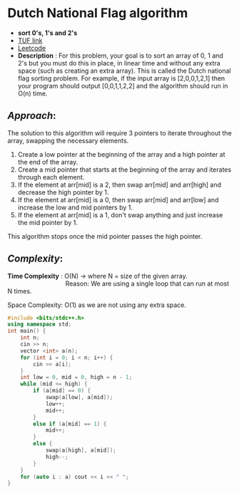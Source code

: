 # **Dutch National Flag algorithm**
- **sort 0's, 1's and 2's**
- [TUF link](https://takeuforward.org/data-structure/sort-an-array-of-0s-1s-and-2s/)
- [Leetcode](//https://leetcode.com/problems/sort-colors/description/)
- **Description** : For this problem, your goal is to sort an array of 0, 1 and 2's but you must do this in place, in linear time and without any extra space (such as creating an extra array). 
This is called the Dutch national flag sorting problem. 
For example, if the input array is [2,0,0,1,2,1] then your program should output [0,0,1,1,2,2] and the algorithm should run in O(n) time.

## *Approach*:
The solution to this algorithm will require 3 pointers to iterate throughout the array, swapping the necessary elements.

1. Create a low pointer at the beginning of the array and a high pointer at the end of the array.
2. Create a mid pointer that starts at the beginning of the array and iterates through each element.
3. If the element at arr[mid] is a 2, then swap arr[mid] and arr[high] and decrease the high pointer by 1.
4. If the element at arr[mid] is a 0, then swap arr[mid] and arr[low] and increase the low and mid pointers by 1.
5. If the element at arr[mid] is a 1, don't swap anything and just increase the mid pointer by 1.

This algorithm stops once the mid pointer passes the high pointer.

## *Complexity*:
**Time Complexity** : O(N) -> where N = size of the given array.<br>
&nbsp;&nbsp;&nbsp;&nbsp;&nbsp;&nbsp;&nbsp;&nbsp;&nbsp;&nbsp;&nbsp;&nbsp;&nbsp;&nbsp;&nbsp;&nbsp;&nbsp;&nbsp;&nbsp;&nbsp;&nbsp;&nbsp;&nbsp;&nbsp;&nbsp;&nbsp;&nbsp;&nbsp;&nbsp;&nbsp;&nbsp;&nbsp;
Reason: We are using a single loop that can run at most N times.

Space Complexity: O(1) as we are not using any extra space.
```cpp
#include <bits/stdc++.h>
using namespace std;
int main() {
    int n;
    cin >> n;
    vector <int> a(n);
    for (int i = 0; i < n; i++) {
        cin >> a[i];
    }
    int low = 0, mid = 0, high = n - 1;
    while (mid <= high) {
        if (a[mid] == 0) {
            swap(a[low], a[mid]);
            low++;
            mid++;
        }
        else if (a[mid] == 1) {
            mid++;
        }
        else {
            swap(a[high], a[mid]);
            high--;
        }
    }
    for (auto i : a) cout << i << " ";
}
